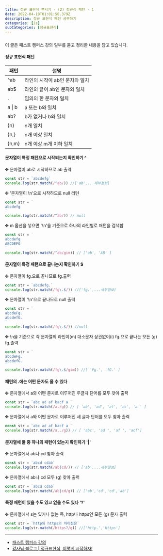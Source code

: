 ```yaml
---
title: 정규 표현식 뿌시기 - (2) 정규식 패턴 - 1
date: 2022-04-18T01:01:58.379Z
description: 정규 표현식 패턴 공부하기
categories: [Js]
subCategories: [정규표현식]
---
```


<h4 class="title"></h4>
<div class="tab bottom10"></div>
<h5 class="title"></h5>

이 글은 패스트 캠퍼스 강의 일부를 듣고 정리한 내용을 담고 있습니다.

<h4 class="title">정규 표현식 패턴 </h4>

| 패턴         | 설명                           |
| ------------ | ------------------------------ |
| ^ab          | 라인의 시작이 ab인 문자와 일치 |
| ab$          | 라인의 끝이 ab인 문자와 일치   |
| .            | 임의의 한 문자와 일치          |
| a &verbar; b | a 또는 b와 일치                |
| ab?          | b가 없거나 b와 일치            |
| {n}          | n개 일치                       |
| {n,}         | n개 이상 일치                  |
| {n,m}        | n개 이상 m개 이하 일치         |

<h4 class="title">문자열이 특정 패턴으로 시작되는지 확인하기 <span class="bold">^</span></h4>

<div class="tab bottim10">✤ 문자열이 ab로 시작하므로 ab 출력</div>

```jsx
const str = `abcdefg`
console.log(str.match(/^ab/)) //['ab',...세부정보]
```

<div class="tab bottim10">✤ '문자열이 \n'으로 시작하므로 null 리턴</div>

```jsx
const str = `
abcdefg
`
console.log(str.match(/^ab/)) // null
```

<div class="tab bottim10">✤ m 옵션을 넣으면 '\n'을 기준으로 하나의 라인별로 패턴을 검색함</div>

```jsx
const str = `
abcdefg
ABCDEFG
`
console.log(str.match(/^ab/gim)) // ['ab', 'AB' ]
```

<h4 class="title">문자열이 특정 패턴으로 끝나는지 확인하기 <span class="bold">$</span></h4>

<div class="tab bottim10">✤ 문자열이 fg.으로 끝나므로 fg.출력</div>

```jsx
const str = `abcdefg.`
console.log(str.match(/fg\.$/)) //['fg.',...세부정보]
```

<div class="tab bottim10">✤ 문자열이 '\n'으로 끝나므로 null 출력</div>

```jsx
const str = `
abcdeFg.
abcdefG.
`
console.log(str.match(/fg\.$/)) //null
```

<div class="tab bottim10">✤ \n을 기준으로 각 문자열의 라인이(m) 대소문자 상관없이(i) fg.으로 끝나는 모든 (g) fg.출력</div>

```jsx
const str = `
abcdeFg.
abcdefG.
`
console.log(str.match(/fg\.$/gim)) //[ 'Fg.', 'fG.' ]
```

<h4 class="title">패턴의 <span class="bold">.</span>에는 어떤 문자도 올 수  있다</h4>

<div class="tab bottim10">✤ 문자열에서 a와 어떤 문자로 이루어진 두글자 단어를 모두 찾아 출력</div>

```jsx
const str = `abc ad af bacf a `
console.log(str.match(/a./g)) // [ 'ab', 'ad', 'af', 'ac', 'a ' ]
```

<div class="tab bottim10">✤ 문자열에서 a와 어떤 문자로 이루어진 세 글자 단어를 모두 찾아 출력</div>

```jsx
const str = `abc ad af bacf a `
console.log(str.match(/a../g)) // [ 'abc', 'ad ', 'af ', 'acf']
```

<h4 class="title">문자열에 둘 중 하나의 패턴이 있는지 확인하기 <span class="bold">'|'</span></h4>

<div class="tab bottim10">✤ 문자열에서 ab나 cd 찾아 출력</div>

```jsx
const str = `abcd cdab`
console.log(str.match(/ab|cd/)) // ['ab',...세부정보]
```

<div class="tab bottim10">✤ 문자열에서 ab나 cd 모두 (g) 찾아 출력</div>

```jsx
const str = `abcd cdab`
console.log(str.match(/ab|cd/g)) // ['ab','cd','cd','ab']
```

<h4 class="title">특정 패턴이 있을 수도 있고 없을 수도 있다 <span class="bold">'?'</span></h4>

<div class="tab bottim10">✤ 문자열에서  s는 있거나 없는 즉, http나 https인 모든 (g) 문자 출력</div>

```jsx
const str = `http와 https의 차이점은`
console.log(str.match(/https?/g)) //['http.','https']
```

---

- <a href="https://fastcampus.co.kr/dev_online_frontend" target="_blank">패스트 캠퍼스 강의</a>
- <a href="https://heropy.blog/2018/10/28/regexp/" target="_blank">강사님 블로그 | 정규표현식, 이렇게 시작하자!</a>
